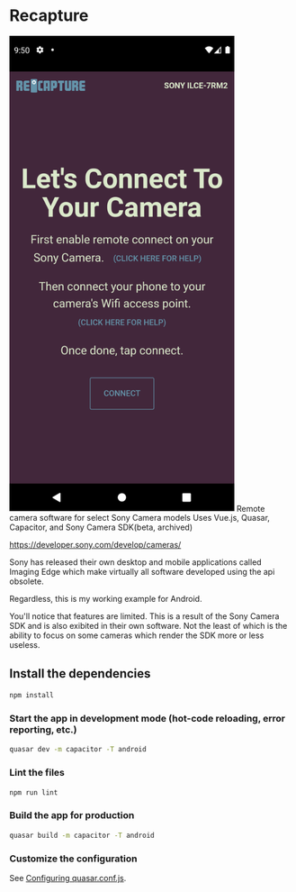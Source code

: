 # Recapture

<img src="screen1.png" width="400px" />
Remote camera software for select Sony Camera models
Uses Vue.js, Quasar, Capacitor, and Sony Camera SDK(beta, archived)

https://developer.sony.com/develop/cameras/

Sony has released their own desktop and mobile applications called Imaging Edge which make virtually all software developed using the api obsolete.

Regardless, this is my working example for Android.

You'll notice that features are limited. This is a result of the Sony Camera SDK and is also exibited in their own software. Not the least of which is the ability to focus on some cameras which render the SDK more or less useless.

## Install the dependencies

```bash
npm install
```

### Start the app in development mode (hot-code reloading, error reporting, etc.)

```bash
quasar dev -m capacitor -T android
```

### Lint the files

```bash
npm run lint
```

### Build the app for production

```bash
quasar build -m capacitor -T android
```

### Customize the configuration

See [Configuring quasar.conf.js](https://v2.quasar.dev/quasar-cli/quasar-conf-js).
